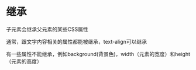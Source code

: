 # 继承

子元素会继承父元素的某些CSS属性

通常，跟文字内容相关的属性都能被继承，text-align可以继承

有一些属性不能继承，例如background(背景色)，width（元素的宽度）和height（元素的高度）





